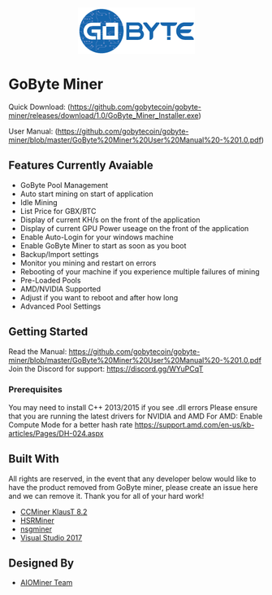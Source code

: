 <p align="center">
  <img src="https://github.com/gobytecoin/gobyte-miner/blob/master/GoByte-Logo.png">
</p>

# GoByte Miner
Quick Download: (https://github.com/gobytecoin/gobyte-miner/releases/download/1.0/GoByte_Miner_Installer.exe)

User Manual: (https://github.com/gobytecoin/gobyte-miner/blob/master/GoByte%20Miner%20User%20Manual%20-%201.0.pdf)

## Features Currently Avaiable
 - GoByte Pool Management
 - Auto start mining on start of application
 - Idle Mining
 - List Price for GBX/BTC
 - Display of current KH/s on the front of the application
 - Display of current GPU Power useage on the front of the application 
 - Enable Auto-Login for your windows machine
 - Enable GoByte Miner  to start as soon as you boot 
 - Backup/Import settings
 - Monitor you mining and restart on errors
 - Rebooting of your machine if you experience multiple failures of mining
 - Pre-Loaded Pools
 - AMD/NVIDIA Supported
 - Adjust if you want to reboot and after how long
 - Advanced Pool Settings

## Getting Started
Read the Manual: https://github.com/gobytecoin/gobyte-miner/blob/master/GoByte%20Miner%20User%20Manual%20-%201.0.pdf
Join the Discord for support:  https://discord.gg/WYuPCqT

### Prerequisites

You may need to install C++ 2013/2015 if you see .dll errors
Please ensure that you are running the latest drivers for NVIDIA and AMD
For AMD: Enable Compute Mode for a better hash rate
https://support.amd.com/en-us/kb-articles/Pages/DH-024.aspx


## Built With
All rights are reserved, in the event that any developer below would like to have the product removed from GoByte miner, please create an issue here and we can remove it.  Thank you for all of your hard work!

* [CCMiner KlausT 8.2](https://github.com/KlausT/ccminer/releases)
* [HSRMiner](https://github.com/palginpav/hsrminer/tree/master/Neoscrypt%20algo/Windows)
* [nsgminer](https://github.com/ghostlander/nsgminer/releases)
* [Visual Studio 2017](https://www.visualstudio.com/downloads/)

## Designed By

* [AIOMiner Team](AIOminer.com)
